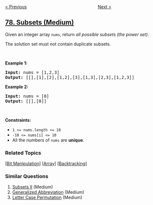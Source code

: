 <!--|This file generated by command(leetcode description); DO NOT EDIT.    |-->
<!--+----------------------------------------------------------------------+-->
<!--|@author    openset <openset.wang@gmail.com>                           |-->
<!--|@link      https://github.com/openset                                 |-->
<!--|@home      https://github.com/openset/leetcode                        |-->
<!--+----------------------------------------------------------------------+-->

[< Previous](../combinations "Combinations")
　　　　　　　　　　　　　　　　
[Next >](../word-search "Word Search")

## [78. Subsets (Medium)](https://leetcode.com/problems/subsets "子集")

<p>Given an&nbsp;integer array&nbsp;<code>nums</code>, return <em>all possible subsets (the power set)</em>.</p>

<p>The solution set must not contain duplicate subsets.</p>

<p>&nbsp;</p>
<p><strong>Example 1:</strong></p>

<pre>
<strong>Input:</strong> nums = [1,2,3]
<strong>Output:</strong> [[],[1],[2],[1,2],[3],[1,3],[2,3],[1,2,3]]
</pre>

<p><strong>Example 2:</strong></p>

<pre>
<strong>Input:</strong> nums = [0]
<strong>Output:</strong> [[],[0]]
</pre>

<p>&nbsp;</p>
<p><strong>Constraints:</strong></p>

<ul>
	<li><code>1 &lt;= nums.length &lt;= 10</code></li>
	<li><code>-10 &lt;= nums[i] &lt;= 10</code></li>
	<li>All the numbers of&nbsp;<code>nums</code> are <strong>unique</strong>.</li>
</ul>

### Related Topics
  [[Bit Manipulation](../../tag/bit-manipulation/README.md)]
  [[Array](../../tag/array/README.md)]
  [[Backtracking](../../tag/backtracking/README.md)]

### Similar Questions
  1. [Subsets II](../subsets-ii) (Medium)
  1. [Generalized Abbreviation](../generalized-abbreviation) (Medium)
  1. [Letter Case Permutation](../letter-case-permutation) (Medium)
